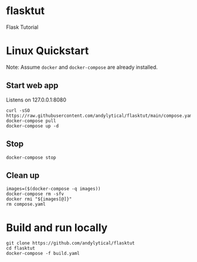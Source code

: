 # flasktut
Flask Tutorial

# Linux Quickstart
Note: Assume `docker` and `docker-compose` are already installed.

## Start web app
Listens on 127.0.0.1:8080
```
curl -sSO https://raw.githubusercontent.com/andylytical/flasktut/main/compose.yaml 
docker-compose pull
docker-compose up -d
```

## Stop
```
docker-compose stop
```

## Clean up
```
images=($(docker-compose -q images))
docker-compose rm -sfv
docker rmi "${images[@]}"
rm compose.yaml
```

# Build and run locally
```
git clone https://github.com/andylytical/flasktut
cd flasktut
docker-compose -f build.yaml
```
